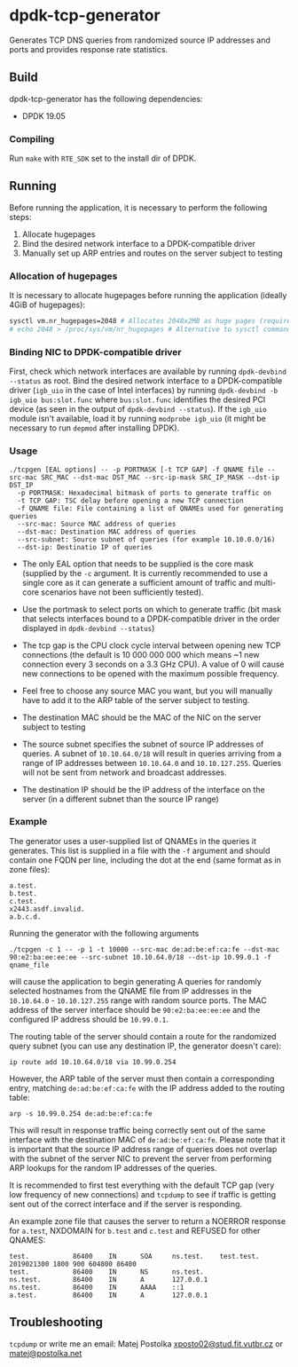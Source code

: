 # dpdk-tcp-generator

Generates TCP DNS queries from randomized source IP addresses and ports
and provides response rate statistics.

## Build

dpdk-tcp-generator has the following dependencies:

* DPDK 19.05

### Compiling

Run `make` with `RTE_SDK` set to the install dir of DPDK.

## Running

Before running the application, it is necessary to perform the following steps:

1. Allocate hugepages
2. Bind the desired network interface to a DPDK-compatible driver
3. Manually set up ARP entries and routes on the server subject to testing

### Allocation of hugepages

It is necessary to allocate hugepages before running the application (ideally 4GiB of hugepages):

```sh
sysctl vm.nr_hugepages=2048 # Allocates 2048x2MB as huge pages (requires 4G free memory)
# echo 2048 > /proc/sys/vm/nr_hugepages # Alternative to sysctl command
```

### Binding NIC to DPDK-compatible driver

First, check which network interfaces are available by running `dpdk-devbind --status` as root. Bind the desired network interface to a DPDK-compatible driver (`igb_uio` in the case of Intel interfaces) by running `dpdk-devbind -b igb_uio bus:slot.func` where `bus:slot.func` identifies the desired PCI device (as seen in the output of `dpdk-devbind --status`). If the `igb_uio` module isn't available, load it by running `modprobe igb_uio` (it might be necessary to run `depmod` after installing DPDK).

### Usage

```
./tcpgen [EAL options] -- -p PORTMASK [-t TCP GAP] -f QNAME file --src-mac SRC_MAC --dst-mac DST_MAC --src-ip-mask SRC_IP_MASK --dst-ip DST_IP
  -p PORTMASK: Hexadecimal bitmask of ports to generate traffic on
  -t TCP GAP: TSC delay before opening a new TCP connection
  -f QNAME file: File containing a list of QNAMEs used for generating queries
  --src-mac: Source MAC address of queries
  --dst-mac: Destination MAC address of queries
  --src-subnet: Source subnet of queries (for example 10.10.0.0/16)
  --dst-ip: Destinatio IP of queries
```

* The only EAL option that needs to be supplied is the core mask (supplied by the `-c` argument. It is currently recommended to use a single core as it can generate a sufficient amount of traffic and multi-core scenarios have not been sufficiently tested).

* Use the portmask to select ports on which to generate traffic (bit mask that selects interfaces bound to a DPDK-compatible driver in the order displayed in `dpdk-devbind --status`)
* The tcp gap is the CPU clock cycle interval between opening new TCP connections (the default is 10 000 000 000 which means ~1 new connection every 3 seconds on a 3.3 GHz CPU). A value of 0 will cause new connections to be opened with the maximum possible frequency.
* Feel free to choose any source MAC you want, but you will manually have to add it to the ARP table of the server subject to testing.
* The destination MAC should be the MAC of the NIC on the server subject to testing
* The source subnet specifies the subnet of source IP addresses of queries.
A subnet of `10.10.64.0/18` will result in queries arriving from a range of IP addresses between `10.10.64.0` and `10.10.127.255`.
Queries will not be sent from network and broadcast addresses.
* The destination IP should be the IP address of the interface on the server (in a different subnet than the source IP range)

### Example

The generator uses a user-supplied list of QNAMEs in the queries it generates. This list is supplied in a file with the `-f` argument and should contain one FQDN per line, including the dot at the end (same format as in zone files):

```
a.test.
b.test.
c.test.
x2443.asdf.invalid.
a.b.c.d.
```

Running the generator with the following arguments
```shell
./tcpgen -c 1 -- -p 1 -t 10000 --src-mac de:ad:be:ef:ca:fe --dst-mac 90:e2:ba:ee:ee:ee --src-subnet 10.10.64.0/18 --dst-ip 10.99.0.1 -f qname_file
```

will cause the application to begin generating A queries for randomly selected hostnames from the QNAME file from IP addresses in the `10.10.64.0` - `10.10.127.255` range with random source ports. The MAC address of the server interface should be `90:e2:ba:ee:ee:ee` and the configured IP address should be `10.99.0.1`.

The routing table of the server should contain a route for the randomized query subnet (you can use any destination IP, the generator doesn't care):

```shell
ip route add 10.10.64.0/18 via 10.99.0.254
```

However, the ARP table of the server must then contain a corresponding entry, matching `de:ad:be:ef:ca:fe` with the IP address added to the routing table:

```shell
arp -s 10.99.0.254 de:ad:be:ef:ca:fe
```

This will result in response traffic being correctly sent out of the same interface with the destination MAC of `de:ad:be:ef:ca:fe`. Please note that it is important that the source IP address range of queries does not overlap with the subnet of the server NIC to prevent the server from performing ARP lookups for the random IP addresses of the queries.

It is recommended to first test everything with the default TCP gap (very low frequency of new connections) and `tcpdump` to see if traffic is getting sent out of the correct interface and if the server is responding.

An example zone file that causes the server to return a NOERROR response for `a.test`, NXDOMAIN for `b.test` and `c.test` and REFUSED for other QNAMES:

```shell
test.           86400    IN      SOA     ns.test.    test.test.  2019021300 1800 900 604800 86400
test.           86400    IN      NS      ns.test.
ns.test.        86400    IN      A       127.0.0.1
ns.test.        86400    IN      AAAA    ::1
a.test.         86400    IN      A       127.0.0.1
```

## Troubleshooting
`tcpdump` or write me an email: Matej Postolka <xposto02@stud.fit.vutbr.cz> or <matej@postolka.net>
